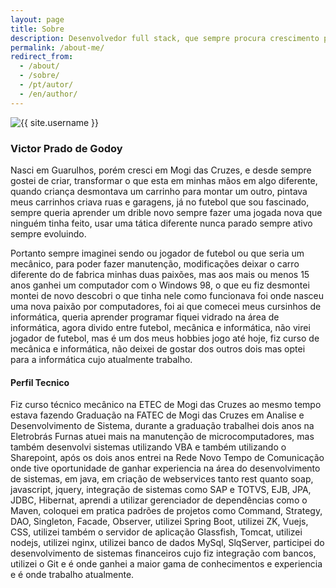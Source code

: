 ```yaml
---
layout: page
title: Sobre
description: Desenvolvedor full stack, que sempre procura crescimento pessoal, ajudar pessoas compartilhar conhecimentos e aprender também é claro.
permalink: /about-me/
redirect_from:
  - /about/
  - /sobre/
  - /pt/autor/
  - /en/author/
---
```


<img itemprop="image" class="img-rounded" src="https://res.cloudinary.com/dxyyhadjr/image/upload/c_scale,w_215/v1537911246/my/me.png" alt="{{ site.username }}">

<div class="container">
    <h3>Victor Prado de Godoy</h3>
    <p> Nasci em Guarulhos, porém cresci em Mogi das Cruzes, e desde sempre gostei de criar, transformar o que esta em minhas mãos em algo diferente, quando criança desmontava um carrinho para montar um outro, pintava meus carrinhos criava ruas e garagens, já no futebol que sou fascinado, sempre queria aprender um drible novo sempre fazer uma jogada nova que ninguém tinha feito, usar uma tática diferente nunca parado sempre ativo sempre evoluindo. </p> 
    <p> Portanto sempre imaginei sendo ou jogador de futebol ou que seria um mecânico, para poder fazer manutenção, modificações deixar o carro diferente do de fabrica minhas duas paixões, mas aos mais ou menos 15 anos ganhei um computador com o Windows 98, o que eu fiz desmontei montei de novo descobri o que tinha nele como funcionava foi onde nasceu uma nova paixão por computadores, foi ai que comecei meus cursinhos de informática, queria aprender programar fiquei vidrado na área de informática, agora divido entre futebol, mecânica e informática, não virei jogador de futebol, mas é um dos meus hobbies jogo até hoje, fiz curso de mecânica e informática, não deixei de gostar dos outros dois mas optei para a informática cujo atualmente trabalho. </p>
    <p><h4>Perfil Tecnico</h4></p>
    <p>Fiz curso técnico mecânico na ETEC de Mogi das Cruzes ao mesmo tempo estava fazendo Graduação na FATEC de Mogi das Cruzes em Analise e Desenvolvimento de Sistema, durante a graduação trabalhei dois anos na Eletrobrás Furnas atuei mais na manutenção de microcomputadores, mas também desenvolvi sistemas utilizando VBA e também utilizando o Sharepoint, após os dois anos entrei na Rede Novo Tempo de Comunicação onde tive oportunidade de ganhar experiencia na área do desenvolvimento de sistemas, em java, em criação de webservices tanto rest quanto soap, javascript, jquery, integração de sistemas como SAP e TOTVS, EJB, JPA, JDBC, Hibernat, aprendi a utilizar gerenciador de dependências como o Maven, coloquei em pratica padrões de projetos como Command, Strategy, DAO, Singleton, Facade, Observer, utilizei Spring Boot, utilizei ZK, Vuejs, CSS, utilizei também o servidor de aplicação Glassfish, Tomcat, utilizei nodejs, utilizei nginx, utilizei banco de dados MySql, SlqServer, participei do desenvolvimento de sistemas financeiros cujo fiz integração com bancos, utilizei o Git e é onde ganhei a maior gama de conhecimentos e experiencia e é onde trabalho atualmente.</p>

</div>
